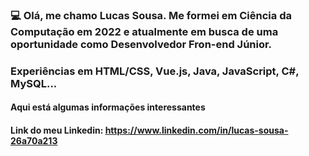 ### 💻 Olá, me chamo Lucas Sousa. Me formei em Ciência da Computação em 2022 e atualmente em busca de uma oportunidade como Desenvolvedor Fron-end Júnior.
### Experiências em HTML/CSS, Vue.js, Java, JavaScript, C#, MySQL...


#### Aqui está algumas informações interessantes

#### Link do meu Linkedin: https://www.linkedin.com/in/lucas-sousa-26a70a213
